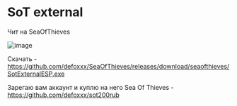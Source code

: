# SoT external

Чит на SeaOfThieves

![image](https://user-images.githubusercontent.com/53594431/209291123-2137afc2-8f9c-482c-8946-89550c53c1ae.png)





Скачать - https://github.com/defoxxx/SeaOfThieves/releases/download/seaofthieves/SotExternalESP.exe

Зарегаю вам аккаунт и куплю на него Sea Of Thieves - https://github.com/defoxxx/sot200rub
